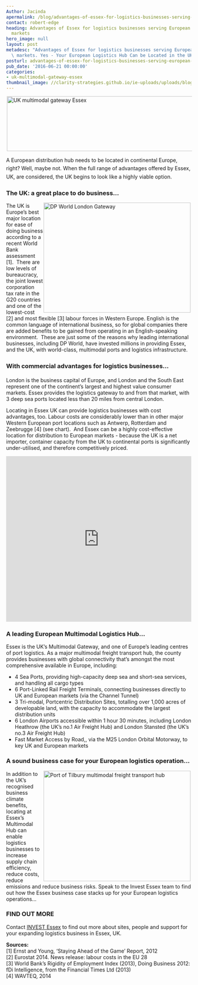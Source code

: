 ```yaml
---
Author: Jacinda
apermalink: /blog/advantages-of-essex-for-logistics-businesses-serving-european-international-markets
contact: robert-edge
heading: Advantages of Essex for logistics businesses serving European & international
  markets
hero_image: null
layout: post
metadesc: "Advantages of Essex for logistics businesses serving European & international\
  \ markets. Yes - Your European Logistics Hub Can be Located in the UK\u2026"
posturl: advantages-of-essex-for-logistics-businesses-serving-european-international-markets
pub_date: '2016-06-21 00:00:00'
categories:
- uk-multimodal-gateway-essex
thumbnail_image: //clarity-strategies.github.io/ie-uploads/uploads/blog/dpworld-1stship003_mini.jpg
---
```


<p><img alt='UK multimodal gateway Essex' src='//clarity-strategies.github.io/ie-uploads/uploads/blog/UK-Multimodal-Gateway-Logo-600px_RGB_72dpi.jpg' style='width: 600px; height: 149px; margin-left: 2px; margin-right: 2px;'/></p><p><span style='line-height: 1.6;'>A European distribution hub needs to be located in continental Europe, right? Well, maybe not. When the full range of advantages offered by Essex, UK, are considered, the UK begins to look like a highly viable option.</span></p><h3>The UK: a great place to do business…</h3><p><img alt='DP World London Gateway' src='//clarity-strategies.github.io/ie-uploads/uploads/blog/dpworld-1stship003_700.jpg' style='width: 400px; height: 299px; margin-left: 2px; margin-right: 2px; float: right;'/>The UK is Europe’s best major location for ease of doing business according to a recent World Bank assessment [1].  There are low levels of bureaucracy, the joint lowest corporation tax rate in the G20 countries and one of the lowest-cost [2] and most flexible [3] labour forces in Western Europe. English is the common language of international business, so for global companies there are added benefits to be gained from operating in an English-speaking environment.  These are just some of the reasons why leading international businesses, including DP World, have invested millions in providing Essex, and the UK, with world-class, multimodal ports and logistics infrastructure.</p><h3><span style='line-height: 1.6;'>With commercial advantages for logistics businesses…</span></h3><p>London is the business capital of Europe, and London and the South East represent one of the continent’s largest and highest value consumer markets. Essex provides the logistics gateway to and from that market, with 3 deep sea ports located less than 20 miles from central London.</p><p>Locating in Essex UK can provide logistics businesses with cost advantages, too. Labour costs are considerably lower than in other major Western European port locations such as Antwerp, Rotterdam and Zeebrugge [4] (see chart).  And Essex can be a highly cost-effective location for distribution to European markets - because the UK is a net importer, container capacity from the UK to continental ports is significantly under-utilised, and therefore competitively priced.</p><p><iframe class='essexchart' frameborder='0' height='450px' src='https://essexcharts.appspot.com/essex5.html' width='100%'></iframe></p><h3>A leading European Multimodal Logistics Hub…</h3><p>Essex is the UK’s Multimodal Gateway, and one of Europe’s leading centres of port logistics. As a major multimodal freight transport hub, the county provides businesses with global connectivity that’s amongst the most comprehensive available in Europe, including:</p><ul><li>4 Sea Ports, providing high-capacity deep sea and short-sea services, and handling all cargo types</li><li>6 Port-Linked Rail Freight Terminals, connecting businesses directly to UK and European markets (via the Channel Tunnel)</li><li>3 Tri-modal, Portcentric Distribution Sites, totalling over 1,000 acres of developable land, with the capacity to accommodate the largest distribution units</li><li>6 London Airports accessible within 1 hour 30 minutes, including London Heathrow (the UK’s no.1 Air Freight Hub) and London Stansted (the UK’s no.3 Air Freight Hub)</li><li>Fast Market Access by Road,, via the M25 London Orbital Motorway, to key UK and European markets</li></ul><h3>A sound business case for your European logistics operation…</h3><p><img alt='Port of Tilbury multimodal freight transport hub' src='//clarity-strategies.github.io/ie-uploads/uploads/blog/Pentalver-and-Port-of-Tilbury-invest-in-new-port-facility_400.jpg' style='line-height: 20.8px; width: 400px; height: 300px; margin-left: 2px; margin-right: 2px; float: right;'/></p><p>In addition to the UK’s recognised business climate benefits, locating at Essex’s Multimodal Hub can enable logistics businesses to increase supply chain efficiency, reduce costs, reduce emissions and reduce business risks. Speak to the Invest Essex team to find out how the Essex business case stacks up for your European logistics operations… </p><h3>FIND OUT MORE</h3><p>Contact <a href='http://www.investessex.co.uk/' target='_blank'>INVEST Essex</a> to find out more about sites, people and support for your expanding logistics business in Essex, UK.</p><p><strong>Sources:</strong><br/>[1] Ernst and Young, ‘Staying Ahead of the Game’ Report, 2012<br/>[2] Eurostat 2014. News release: labour costs in the EU 28<br/>[3] World Bank’s Rigidity of Employment Index (2013), Doing Business 2012: fDi Intelligence, from the Financial Times Ltd (2013)<br/>[4] WAVTEQ, 2014</p>